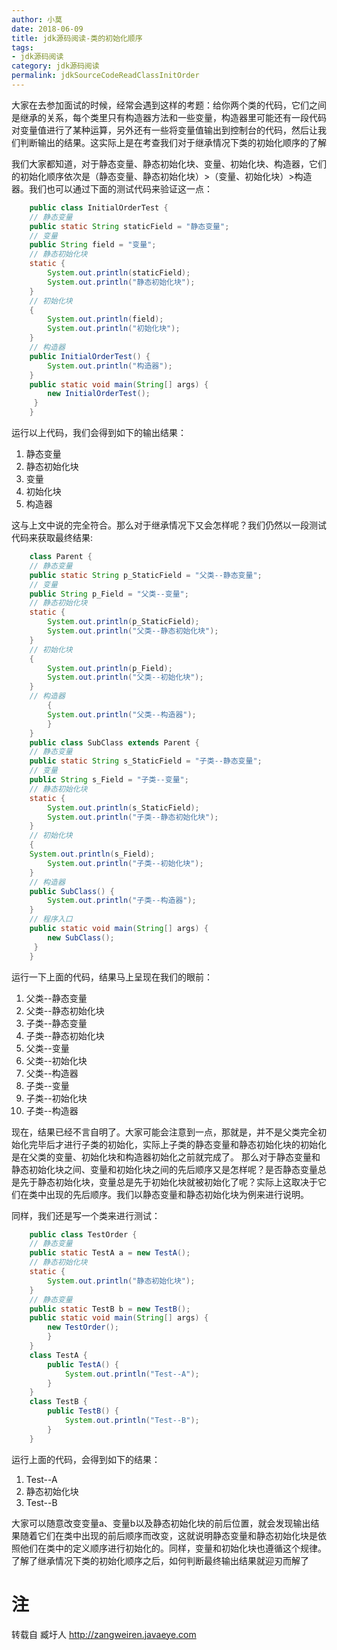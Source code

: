 ```yaml
---
author: 小莫
date: 2018-06-09
title: jdk源码阅读-类的初始化顺序
tags:
- jdk源码阅读
category: jdk源码阅读
permalink: jdkSourceCodeReadClassInitOrder
---
```

大家在去参加面试的时候，经常会遇到这样的考题：给你两个类的代码，它们之间是继承的关系，每个类里只有构造器方法和一些变量，构造器里可能还有一段代码对变量值进行了某种运算，另外还有一些将变量值输出到控制台的代码，然后让我们判断输出的结果。这实际上是在考查我们对于继承情况下类的初始化顺序的了解
<!-- more -->
我们大家都知道，对于静态变量、静态初始化块、变量、初始化块、构造器，它们的初始化顺序依次是（静态变量、静态初始化块）>（变量、初始化块）>构造器。我们也可以通过下面的测试代码来验证这一点：

```java
    public class InitialOrderTest {
    // 静态变量
    public static String staticField = "静态变量";
    // 变量
    public String field = "变量";
    // 静态初始化块
    static {
        System.out.println(staticField);
        System.out.println("静态初始化块");
    }
    // 初始化块
    {
        System.out.println(field);
        System.out.println("初始化块");
    }
    // 构造器
    public InitialOrderTest() {
        System.out.println("构造器");
    }
    public static void main(String[] args) {
        new InitialOrderTest();
     }
    }
```

运行以上代码，我们会得到如下的输出结果：
1. 静态变量
2. 静态初始化块
3. 变量
4. 初始化块
5. 构造器

这与上文中说的完全符合。那么对于继承情况下又会怎样呢？我们仍然以一段测试代码来获取最终结果:

```java
    class Parent {
    // 静态变量
    public static String p_StaticField = "父类--静态变量";
    // 变量
    public String p_Field = "父类--变量";
    // 静态初始化块
    static {
        System.out.println(p_StaticField);
        System.out.println("父类--静态初始化块");
    }
    // 初始化块
    {
        System.out.println(p_Field);
        System.out.println("父类--初始化块");
    }
    // 构造器
        {
        System.out.println("父类--构造器");
        }
    }
    public class SubClass extends Parent {
    // 静态变量
    public static String s_StaticField = "子类--静态变量";
    // 变量
    public String s_Field = "子类--变量";
    // 静态初始化块
    static {
        System.out.println(s_StaticField);
        System.out.println("子类--静态初始化块");
    }
    // 初始化块
    {
    System.out.println(s_Field);
        System.out.println("子类--初始化块");
    }
    // 构造器
    public SubClass() {
        System.out.println("子类--构造器");
    }
    // 程序入口
    public static void main(String[] args) {
        new SubClass();
     }
    }
```

运行一下上面的代码，结果马上呈现在我们的眼前：
1. 父类--静态变量
2. 父类--静态初始化块
3. 子类--静态变量
4. 子类--静态初始化块
5. 父类--变量
6. 父类--初始化块
7. 父类--构造器
8. 子类--变量
9. 子类--初始化块
10. 子类--构造器

现在，结果已经不言自明了。大家可能会注意到一点，那就是，并不是父类完全初始化完毕后才进行子类的初始化，实际上子类的静态变量和静态初始化块的初始化是在父类的变量、初始化块和构造器初始化之前就完成了。
那么对于静态变量和静态初始化块之间、变量和初始化块之间的先后顺序又是怎样呢？是否静态变量总是先于静态初始化块，变量总是先于初始化块就被初始化了呢？实际上这取决于它们在类中出现的先后顺序。我们以静态变量和静态初始化块为例来进行说明。

同样，我们还是写一个类来进行测试：

```java
    public class TestOrder {
    // 静态变量
    public static TestA a = new TestA();
    // 静态初始化块
    static {
        System.out.println("静态初始化块");
    }
    // 静态变量
    public static TestB b = new TestB();
    public static void main(String[] args) {
        new TestOrder();
        }
    }
    class TestA {
        public TestA() {
            System.out.println("Test--A");
        }
    }
    class TestB {
        public TestB() {
            System.out.println("Test--B");
        }
    }

```

运行上面的代码，会得到如下的结果：
1. Test--A
2. 静态初始化块
3. Test--B

大家可以随意改变变量a、变量b以及静态初始化块的前后位置，就会发现输出结果随着它们在类中出现的前后顺序而改变，这就说明静态变量和静态初始化块是依照他们在类中的定义顺序进行初始化的。同样，变量和初始化块也遵循这个规律。了解了继承情况下类的初始化顺序之后，如何判断最终输出结果就迎刃而解了



# 注
转载自 臧圩人 http://zangweiren.javaeye.com